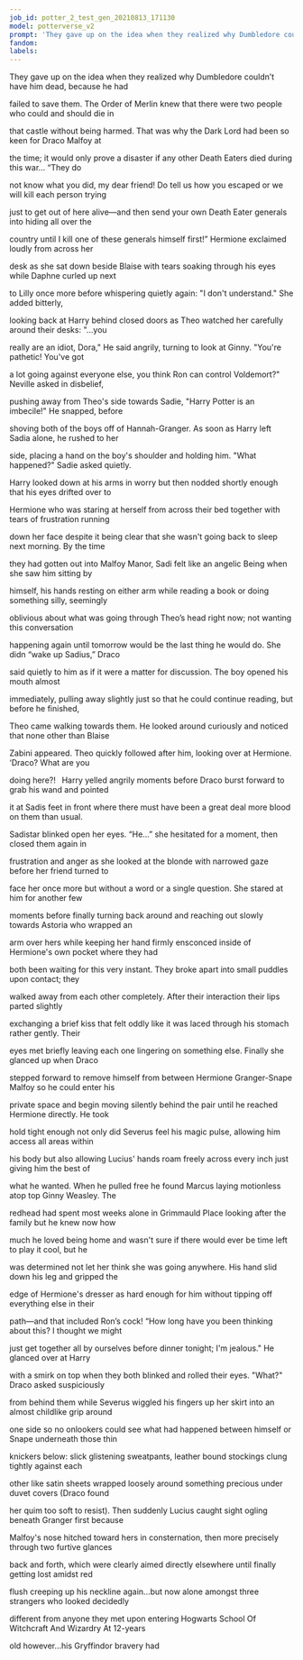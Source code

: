 ```yaml
---
job_id: potter_2_test_gen_20210813_171130
model: potterverse_v2
prompt: 'They gave up on the idea when they realized why Dumbledore couldn’t have him dead'
fandom:
labels:
---
```


They gave up on the idea when they realized why Dumbledore couldn’t have him dead, because he had

failed to save them. The Order of Merlin knew that there were two people who could and should die in

that castle without being harmed. That was why the Dark Lord had been so keen for Draco Malfoy at

the time; it would only prove a disaster if any other Death Eaters died during this war… “They do

not know what you did, my dear friend! Do tell us how you escaped or we will kill each person trying

just to get out of here alive—and then send your own Death Eater generals into hiding all over the

country until I kill one of these generals himself first!” Hermione exclaimed loudly from across her

desk as she sat down beside Blaise with tears soaking through his eyes while Daphne curled up next

to Lilly once more before whispering quietly again: "I don't understand." She added bitterly,

looking back at Harry behind closed doors as Theo watched her carefully around their desks: "…you

really are an idiot, Dora," He said angrily, turning to look at Ginny. "You're pathetic! You've got

a lot going against everyone else, you think Ron can control Voldemort?" Neville asked in disbelief,

pushing away from Theo's side towards Sadie, "Harry Potter is an imbecile!" He snapped, before

shoving both of the boys off of Hannah-Granger. As soon as Harry left Sadia alone, he rushed to her

side, placing a hand on the boy's shoulder and holding him. "What happened?" Sadie asked quietly.

Harry looked down at his arms in worry but then nodded shortly enough that his eyes drifted over to

Hermione who was staring at herself from across their bed together with tears of frustration running

down her face despite it being clear that she wasn't going back to sleep next morning. By the time

they had gotten out into Malfoy Manor, Sadi felt like an angelic Being when she saw him sitting by

himself, his hands resting on either arm while reading a book or doing something silly, seemingly

oblivious about what was going through Theo’s head right now; not wanting this conversation

happening again until tomorrow would be the last thing he would do. She didn “wake up Sadius,” Draco

said quietly to him as if it were a matter for discussion. The boy opened his mouth almost

immediately, pulling away slightly just so that he could continue reading, but before he finished,

Theo came walking towards them. He looked around curiously and noticed that none other than Blaise

Zabini appeared. Theo quickly followed after him, looking over at Hermione. ‘Draco? What are you

doing here?!  Harry yelled angrily moments before Draco burst forward to grab his wand and pointed

it at Sadis feet in front where there must have been a great deal more blood on them than usual.

Sadistar blinked open her eyes. “He…” she hesitated for a moment, then closed them again in

frustration and anger as she looked at the blonde with narrowed gaze before her friend turned to

face her once more but without a word or a single question. She stared at him for another few

moments before finally turning back around and reaching out slowly towards Astoria who wrapped an

arm over hers while keeping her hand firmly ensconced inside of Hermione's own pocket where they had

both been waiting for this very instant. They broke apart into small puddles upon contact; they

walked away from each other completely. After their interaction their lips parted slightly

exchanging a brief kiss that felt oddly like it was laced through his stomach rather gently. Their

eyes met briefly leaving each one lingering on something else. Finally she glanced up when Draco

stepped forward to remove himself from between Hermione Granger-Snape Malfoy so he could enter his

private space and begin moving silently behind the pair until he reached Hermione directly. He took

hold tight enough not only did Severus feel his magic pulse, allowing him access all areas within

his body but also allowing Lucius' hands roam freely across every inch just giving him the best of

what he wanted. When he pulled free he found Marcus laying motionless atop top Ginny Weasley. The

redhead had spent most weeks alone in Grimmauld Place looking after the family but he knew now how

much he loved being home and wasn't sure if there would ever be time left to play it cool, but he

was determined not let her think she was going anywhere. His hand slid down his leg and gripped the

edge of Hermione's dresser as hard enough for him without tipping off everything else in their

path—and that included Ron’s cock! “How long have you been thinking about this? I thought we might

just get together all by ourselves before dinner tonight; I'm jealous." He glanced over at Harry

with a smirk on top when they both blinked and rolled their eyes. "What?" Draco asked suspiciously

from behind them while Severus wiggled his fingers up her skirt into an almost childlike grip around

one side so no onlookers could see what had happened between himself or Snape underneath those thin

knickers below: slick glistening sweatpants, leather bound stockings clung tightly against each

other like satin sheets wrapped loosely around something precious under duvet covers (Draco found

her quim too soft to resist). Then suddenly Lucius caught sight ogling beneath Granger first because

Malfoy's nose hitched toward hers in consternation, then more precisely through two furtive glances

back and forth, which were clearly aimed directly elsewhere until finally getting lost amidst red

flush creeping up his neckline again...but now alone amongst three strangers who looked decidedly

different from anyone they met upon entering Hogwarts School Of Witchcraft And Wizardry At 12-years

old however…his Gryffindor bravery had